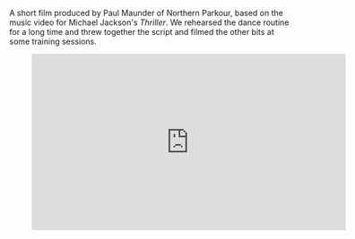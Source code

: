 A short film produced by Paul Maunder of Northern Parkour, based on the music video for Michael
Jackson's *Thriller*. We rehearsed the dance routine for a long time and threw together the script
and filmed the other bits at some training sessions.

<figure class="wp-block-image">
<iframe width="560" height="315" src="https://www.youtube.com/embed/ogC9VHKVW9k?si=2oMEMHBXmKZx2RXv" title="YouTube video player" frameborder="0" allow="accelerometer; autoplay; clipboard-write; encrypted-media; gyroscope; picture-in-picture; web-share" referrerpolicy="strict-origin-when-cross-origin" allowfullscreen></iframe>
</figure>